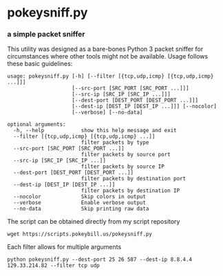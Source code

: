 # pokeysniff.py
### a simple packet sniffer

This utility was designed as a bare-bones Python 3 packet sniffer for circumstances where other tools might not be available.
Usage follows these basic guidelines:
```
usage: pokeysniff.py [-h] [--filter [{tcp,udp,icmp} [{tcp,udp,icmp} ...]]]
                     [--src-port [SRC_PORT [SRC_PORT ...]]]
                     [--src-ip [SRC_IP [SRC_IP ...]]]
                     [--dest-port [DEST_PORT [DEST_PORT ...]]]
                     [--dest-ip [DEST_IP [DEST_IP ...]]] [--nocolor]
                     [--verbose] [--no-data]

optional arguments:
  -h, --help            show this help message and exit
  --filter [{tcp,udp,icmp} [{tcp,udp,icmp} ...]]
                        filter packets by type
  --src-port [SRC_PORT [SRC_PORT ...]]
                        filter packets by source port
  --src-ip [SRC_IP [SRC_IP ...]]
                        filter packets by source IP
  --dest-port [DEST_PORT [DEST_PORT ...]]
                        filter packets by destination port
  --dest-ip [DEST_IP [DEST_IP ...]]
                        filter packets by destination IP
  --nocolor             Skip colors in output
  --verbose             Enable verbose output
  --no-data             Skip printing raw data
```
The script can be obtained directly from my script repository
```
wget https://scripts.pokeybill.us/pokeysniff.py
```
Each filter allows for multiple arguments
```
python pokeysniff.py --dest-port 25 26 587 --dest-ip 8.8.4.4 129.33.214.82 --filter tcp udp
```
